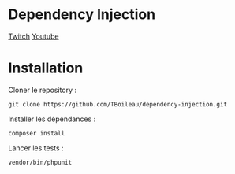 Dependency Injection
====================

[Twitch](https://www.twitch.tv/toham)
[Youtube](https://www.youtube.com/c/ThomasBoileau)

# Installation
Cloner le repository :
```
git clone https://github.com/TBoileau/dependency-injection.git
```

Installer les dépendances :
```
composer install
```

Lancer les tests :
```
vendor/bin/phpunit
```
